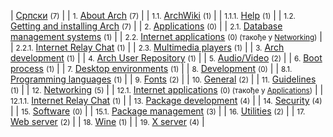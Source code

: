 | [Српски](/index.php/Category:%D0%A1%D1%80%D0%BF%D1%81%D0%BA%D0%B8 "Category:Српски") <small>(7)</small> |
| <small>1.</small> [About Arch](/index.php/Category:About_Arch_(%D0%A1%D1%80%D0%BF%D1%81%D0%BA%D0%B8) "Category:About Arch (Српски)") <small>(7)</small> |
| <small>1.1.</small> [ArchWiki](/index.php/Category:ArchWiki_(%D0%A1%D1%80%D0%BF%D1%81%D0%BA%D0%B8) "Category:ArchWiki (Српски)") <small>(1)</small> |
| <small>1.1.1.</small> [Help](/index.php/Category:Help_(%D0%A1%D1%80%D0%BF%D1%81%D0%BA%D0%B8) "Category:Help (Српски)") <small>(1)</small> |
| <small>1.2.</small> [Getting and installing Arch](/index.php/Category:Getting_and_installing_Arch_(%D0%A1%D1%80%D0%BF%D1%81%D0%BA%D0%B8) "Category:Getting and installing Arch (Српски)") <small>(7)</small> |
| <small>2.</small> [Applications](/index.php/Category:Applications_(%D0%A1%D1%80%D0%BF%D1%81%D0%BA%D0%B8) "Category:Applications (Српски)") <small>(0)</small> |
| <small>2.1.</small> [Database management systems](/index.php/Category:Database_management_systems_(%D0%A1%D1%80%D0%BF%D1%81%D0%BA%D0%B8) "Category:Database management systems (Српски)") <small>(1)</small> |
| <small>2.2.</small> [Internet applications](/index.php/Category:Internet_applications_(%D0%A1%D1%80%D0%BF%D1%81%D0%BA%D0%B8) "Category:Internet applications (Српски)") <small>(0) (такође у [Networking](/index.php/Category:Networking_(%D0%A1%D1%80%D0%BF%D1%81%D0%BA%D0%B8) "Category:Networking (Српски)"))</small> |
| <small>2.2.1.</small> [Internet Relay Chat](/index.php/Category:Internet_Relay_Chat_(%D0%A1%D1%80%D0%BF%D1%81%D0%BA%D0%B8) "Category:Internet Relay Chat (Српски)") <small>(1)</small> |
| <small>2.3.</small> [Multimedia players](/index.php/Category:Multimedia_players_(%D0%A1%D1%80%D0%BF%D1%81%D0%BA%D0%B8) "Category:Multimedia players (Српски)") <small>(1)</small> |
| <small>3.</small> [Arch development](/index.php/Category:Arch_development_(%D0%A1%D1%80%D0%BF%D1%81%D0%BA%D0%B8) "Category:Arch development (Српски)") <small>(1)</small> |
| <small>4.</small> [Arch User Repository](/index.php/Category:Arch_User_Repository_(%D0%A1%D1%80%D0%BF%D1%81%D0%BA%D0%B8) "Category:Arch User Repository (Српски)") <small>(1)</small> |
| <small>5.</small> [Audio/Video](/index.php/Category:Audio/Video_(%D0%A1%D1%80%D0%BF%D1%81%D0%BA%D0%B8) "Category:Audio/Video (Српски)") <small>(2)</small> |
| <small>6.</small> [Boot process](/index.php/Category:Boot_process_(%D0%A1%D1%80%D0%BF%D1%81%D0%BA%D0%B8) "Category:Boot process (Српски)") <small>(1)</small> |
| <small>7.</small> [Desktop environments](/index.php/Category:Desktop_environments_(%D0%A1%D1%80%D0%BF%D1%81%D0%BA%D0%B8) "Category:Desktop environments (Српски)") <small>(1)</small> |
| <small>8.</small> [Development](/index.php/Category:Development_(%D0%A1%D1%80%D0%BF%D1%81%D0%BA%D0%B8) "Category:Development (Српски)") <small>(0)</small> |
| <small>8.1.</small> [Programming languages](/index.php/Category:Programming_languages_(%D0%A1%D1%80%D0%BF%D1%81%D0%BA%D0%B8) "Category:Programming languages (Српски)") <small>(1)</small> |
| <small>9.</small> [Fonts](/index.php/Category:Fonts_(%D0%A1%D1%80%D0%BF%D1%81%D0%BA%D0%B8) "Category:Fonts (Српски)") <small>(2)</small> |
| <small>10.</small> [General](/index.php/Category:General_(%D0%A1%D1%80%D0%BF%D1%81%D0%BA%D0%B8) "Category:General (Српски)") <small>(2)</small> |
| <small>11.</small> [Guidelines](/index.php/Category:Guidelines_(%D0%A1%D1%80%D0%BF%D1%81%D0%BA%D0%B8) "Category:Guidelines (Српски)") <small>(1)</small> |
| <small>12.</small> [Networking](/index.php/Category:Networking_(%D0%A1%D1%80%D0%BF%D1%81%D0%BA%D0%B8) "Category:Networking (Српски)") <small>(5)</small> |
| <small>12.1.</small> [Internet applications](/index.php/Category:Internet_applications_(%D0%A1%D1%80%D0%BF%D1%81%D0%BA%D0%B8) "Category:Internet applications (Српски)") <small>(0) (такође у [Applications](/index.php/Category:Applications_(%D0%A1%D1%80%D0%BF%D1%81%D0%BA%D0%B8) "Category:Applications (Српски)"))</small> |
| <small>12.1.1.</small> [Internet Relay Chat](/index.php/Category:Internet_Relay_Chat_(%D0%A1%D1%80%D0%BF%D1%81%D0%BA%D0%B8) "Category:Internet Relay Chat (Српски)") <small>(1)</small> |
| <small>13.</small> [Package development](/index.php/Category:Package_development_(%D0%A1%D1%80%D0%BF%D1%81%D0%BA%D0%B8) "Category:Package development (Српски)") <small>(4)</small> |
| <small>14.</small> [Security](/index.php/Category:Security_(%D0%A1%D1%80%D0%BF%D1%81%D0%BA%D0%B8) "Category:Security (Српски)") <small>(4)</small> |
| <small>15.</small> [Software](/index.php/Category:Software_(%D0%A1%D1%80%D0%BF%D1%81%D0%BA%D0%B8) "Category:Software (Српски)") <small>(0)</small> |
| <small>15.1.</small> [Package management](/index.php/Category:Package_management_(%D0%A1%D1%80%D0%BF%D1%81%D0%BA%D0%B8) "Category:Package management (Српски)") <small>(3)</small> |
| <small>16.</small> [Utilities](/index.php/Category:Utilities_(%D0%A1%D1%80%D0%BF%D1%81%D0%BA%D0%B8) "Category:Utilities (Српски)") <small>(2)</small> |
| <small>17.</small> [Web server](/index.php/Category:Web_server_(%D0%A1%D1%80%D0%BF%D1%81%D0%BA%D0%B8) "Category:Web server (Српски)") <small>(2)</small> |
| <small>18.</small> [Wine](/index.php/Category:Wine_(%D0%A1%D1%80%D0%BF%D1%81%D0%BA%D0%B8) "Category:Wine (Српски)") <small>(1)</small> |
| <small>19.</small> [X server](/index.php/Category:X_server_(%D0%A1%D1%80%D0%BF%D1%81%D0%BA%D0%B8) "Category:X server (Српски)") <small>(4)</small> |